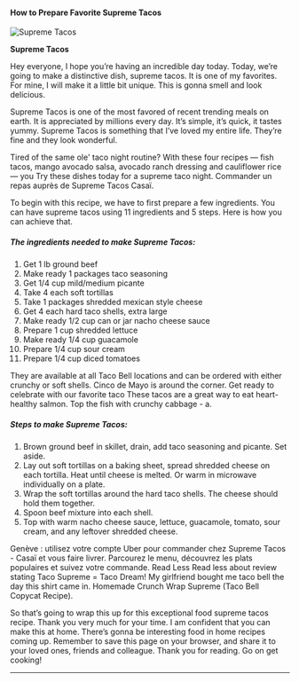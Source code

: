             

#### How to Prepare Favorite Supreme Tacos

![Supreme Tacos](https://img-global.cpcdn.com/recipes/55728706/751x532cq70/supreme-tacos-recipe-main-photo.jpg)

**Supreme Tacos**

Hey everyone, I hope you’re having an incredible day today. Today, we’re going to make a distinctive dish, supreme tacos. It is one of my favorites. For mine, I will make it a little bit unique. This is gonna smell and look delicious.

Supreme Tacos is one of the most favored of recent trending meals on earth. It is appreciated by millions every day. It’s simple, it’s quick, it tastes yummy. Supreme Tacos is something that I’ve loved my entire life. They’re fine and they look wonderful.

Tired of the same ole' taco night routine? With these four recipes — fish tacos, mango avocado salsa, avocado ranch dressing and cauliflower rice — you Try these dishes today for a supreme taco night. Commander un repas auprès de Supreme Tacos Casaï.

To begin with this recipe, we have to first prepare a few ingredients. You can have supreme tacos using 11 ingredients and 5 steps. Here is how you can achieve that.

##### The ingredients needed to make Supreme Tacos:

1.  Get 1 lb ground beef
2.  Make ready 1 packages taco seasoning
3.  Get 1/4 cup mild/medium picante
4.  Take 4 each soft tortillas
5.  Take 1 packages shredded mexican style cheese
6.  Get 4 each hard taco shells, extra large
7.  Make ready 1/2 cup can or jar nacho cheese sauce
8.  Prepare 1 cup shredded lettuce
9.  Make ready 1/4 cup guacamole
10.  Prepare 1/4 cup sour cream
11.  Prepare 1/4 cup diced tomatoes

They are available at all Taco Bell locations and can be ordered with either crunchy or soft shells. Cinco de Mayo is around the corner. Get ready to celebrate with our favorite taco These tacos are a great way to eat heart-healthy salmon. Top the fish with crunchy cabbage - a.

##### Steps to make Supreme Tacos:

1.  Brown ground beef in skillet, drain, add taco seasoning and picante. Set aside.
2.  Lay out soft tortillas on a baking sheet, spread shredded cheese on each tortilla. Heat until cheese is melted. Or warm in microwave individually on a plate.
3.  Wrap the soft tortillas around the hard taco shells. The cheese should hold them together.
4.  Spoon beef mixture into each shell.
5.  Top with warm nacho cheese sauce, lettuce, guacamole, tomato, sour cream, and any leftover shredded cheese.

Genève : utilisez votre compte Uber pour commander chez Supreme Tacos - Casaï et vous faire livrer. Parcourez le menu, découvrez les plats populaires et suivez votre commande. Read Less Read less about review stating Taco Supreme = Taco Dream! My girlfriend bought me taco bell the day this shirt came in. Homemade Crunch Wrap Supreme (Taco Bell Copycat Recipe).

So that’s going to wrap this up for this exceptional food supreme tacos recipe. Thank you very much for your time. I am confident that you can make this at home. There’s gonna be interesting food in home recipes coming up. Remember to save this page on your browser, and share it to your loved ones, friends and colleague. Thank you for reading. Go on get cooking!

* * *